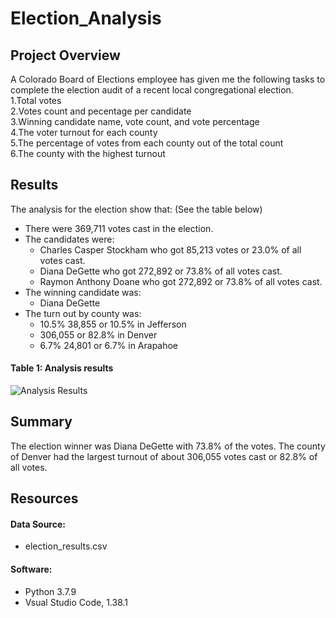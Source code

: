 # Election_Analysis
## Project Overview
A Colorado Board of Elections employee has given me the following tasks to complete the election audit of a recent local congregational election. </br>
1.Total votes</br>
2.Votes count and pecentage per candidate</br>
3.Winning candidate name, vote count, and vote percentage </br>
4.The voter turnout for each county</br>
5.The percentage of votes from each county out of the total count</br>
6.The county with the highest turnout</br>
## Results
The analysis for the election show that: (See the table below)
- There were 369,711 votes cast in the election.
- The candidates were:
  - Charles Casper Stockham who got 85,213 votes or 23.0% of all votes cast.
  - Diana DeGette who got 272,892 or 73.8% of all votes cast.
  - Raymon Anthony Doane who got 272,892 or 73.8% of all votes cast.
- The winning candidate was:
  - Diana DeGette
- The turn out by county was:
  - 10.5% 38,855 or 10.5% in Jefferson
  - 306,055 or 82.8% in Denver
  - 6.7% 24,801 or 6.7% in Arapahoe

#### Table 1: Analysis results
![Analysis Results](https://user-images.githubusercontent.com/34750363/165887586-7db5d1b4-1a12-44f8-bc8e-172a89626c75.png)

## Summary
The election winner was Diana DeGette with 73.8% of the votes. The county of Denver had the largest turnout of about 306,055 votes cast or 82.8% of all votes.
## Resources
#### Data Source: </br>
* election_results.csv </br>
#### Software: </br>
* Python 3.7.9 </br>
*  Vsual Studio Code, 1.38.1
